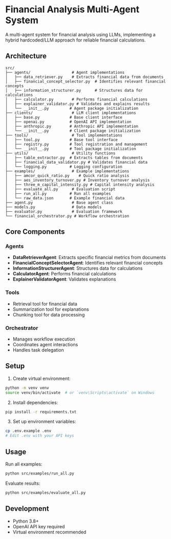 # Financial Analysis Multi-Agent System

A multi-agent system for financial analysis using LLMs, implementing a hybrid hardcoded/LLM approach for reliable financial calculations.

## Architecture

```
src/
├── agents/                  # Agent implementations
│   ├── data_retriever.py    # Extracts financial data from documents
│   ├── financial_concept_selector.py  # Identifies relevant financial concepts
│   ├── information_structurer.py      # Structures data for calculations
│   ├── calculator.py        # Performs financial calculations
│   ├── explainer_validator.py # Validates and explains results
│   └── __init__.py         # Agent package initialization
├── clients/                 # LLM client implementations
│   ├── base.py             # Base client interface
│   ├── openai.py           # OpenAI API implementation
│   ├── anthropic.py        # Anthropic API implementation
│   └── __init__.py         # Client package initialization
├── tools/                   # Tool implementations
│   ├── tool.py             # Base tool interface
│   ├── registry.py         # Tool registration and management
│   └── __init__.py         # Tool package initialization
├── utils/                   # Utility functions
│   ├── table_extractor.py  # Extracts tables from documents
│   ├── financial_data_validator.py # Validates financial data
│   └── logging.py          # Logging configuration
├── examples/                # Example implementations
│   ├── amcor_quick_ratio.py    # Quick ratio analysis
│   ├── aes_inventory_turnover.py # Inventory turnover analysis
│   ├── three_m_capital_intensity.py # Capital intensity analysis
│   ├── evaluate_all.py      # Evaluation script
│   ├── run_all.py          # Run all examples
│   └── raw_data.json       # Example financial data
├── agent.py                 # Base agent class
├── models.py                # Data models
├── evaluator.py             # Evaluation framework
└── financial_orchestrator.py # Workflow orchestration
```

## Core Components

### Agents
- **DataRetrieverAgent**: Extracts specific financial metrics from documents
- **FinancialConceptSelectorAgent**: Identifies relevant financial concepts
- **InformationStructurerAgent**: Structures data for calculations
- **CalculatorAgent**: Performs financial calculations
- **ExplainerValidatorAgent**: Validates explanations

### Tools
- Retrieval tool for financial data
- Summarization tool for explanations
- Chunking tool for data processing

### Orchestrator
- Manages workflow execution
- Coordinates agent interactions
- Handles task delegation

## Setup

1. Create virtual environment:
```bash
python -m venv venv
source venv/bin/activate  # or `venv\Scripts\activate` on Windows
```

2. Install dependencies:
```bash
pip install -r requirements.txt
```

3. Set up environment variables:
```bash
cp .env.example .env
# Edit .env with your API keys
```

## Usage

Run all examples:
```bash
python src/examples/run_all.py
```

Evaluate results:
```bash
python src/examples/evaluate_all.py
```

## Development

- Python 3.8+
- OpenAI API key required
- Virtual environment recommended
